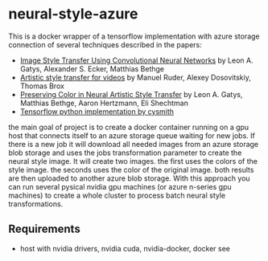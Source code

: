 # neural-style-azure
This is a docker wrapper of a tensorflow implementation with azure storage connection of several techniques described in the papers: 
* [Image Style Transfer Using Convolutional Neural Networks](http://www.cv-foundation.org/openaccess/content_cvpr_2016/papers/Gatys_Image_Style_Transfer_CVPR_2016_paper.pdf)
by Leon A. Gatys, Alexander S. Ecker, Matthias Bethge
* [Artistic style transfer for videos](https://arxiv.org/abs/1604.08610)
by Manuel Ruder, Alexey Dosovitskiy, Thomas Brox
* [Preserving Color in Neural Artistic Style Transfer](https://arxiv.org/abs/1606.05897)
by Leon A. Gatys, Matthias Bethge, Aaron Hertzmann, Eli Shechtman  
* [Tensorflow python implementation by cysmith](https://github.com/cysmith/neural-style-tf)

the main goal of project is to create a docker container running on a gpu host that connects itself to an azure storage queue waiting for new jobs. If there is a new job it will download all needed images from an azure storage blob storage and uses the jobs transformation parameter to create the neural style image. It will create two images. the first uses the colors of the style image. the seconds uses the color of the original image. both results are then uploaded to another azure blob storage.
With this approach you can run several pysical nvidia gpu machines (or azure n-series gpu machines) to create a whole cluster to process batch neural style transformations.

## Requirements
- host with nvidia drivers, nvidia cuda, nvidia-docker, docker 
  see 

